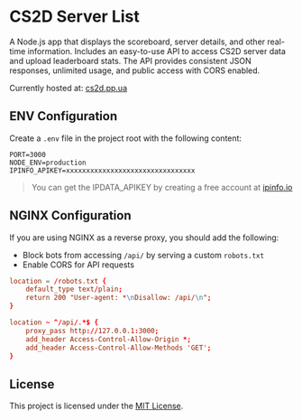 # CS2D Server List
A Node.js app that displays the scoreboard, server details, and other real-time information. Includes an easy-to-use API to access CS2D server data and upload leaderboard stats. The API provides consistent JSON responses, unlimited usage, and public access with CORS enabled.

Currently hosted at: [cs2d.pp.ua](https://cs2d.pp.ua)

## ENV Configuration
Create a `.env` file in the project root with the following content:
```env
PORT=3000
NODE_ENV=production
IPINFO_APIKEY=xxxxxxxxxxxxxxxxxxxxxxxxxxxxxxxx
```
> You can get the IPDATA_APIKEY by creating a free account at [ipinfo.io](https://ipinfo.io)

## NGINX Configuration
If you are using NGINX as a reverse proxy, you should add the following:
- Block bots from accessing `/api/` by serving a custom `robots.txt`
- Enable CORS for API requests
```conf
location = /robots.txt {
    default_type text/plain;
    return 200 "User-agent: *\nDisallow: /api/\n";
}

location ~ ^/api/.*$ {
    proxy_pass http://127.0.0.1:3000;
    add_header Access-Control-Allow-Origin *;
    add_header Access-Control-Allow-Methods 'GET';
}
```

## License
This project is licensed under the [MIT License](LICENSE).
